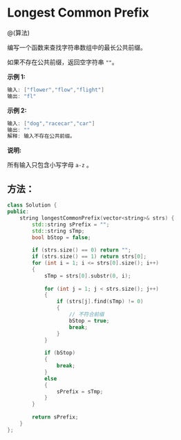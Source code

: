 # Longest Common Prefix

@(算法)

编写一个函数来查找字符串数组中的最长公共前缀。

如果不存在公共前缀，返回空字符串 `""`。

**示例 1:**
```powershell
输入: ["flower","flow","flight"]
输出: "fl"
```

**示例 2:**
```powershell
输入: ["dog","racecar","car"]
输出: ""
解释: 输入不存在公共前缀。
```

**说明:**

所有输入只包含小写字母 `a-z` 。


## 方法：

```cpp
class Solution {
public:
    string longestCommonPrefix(vector<string>& strs) {
        std::string sPrefix = "";
        std::string sTmp;
        bool bStop = false;
        
        if (strs.size() == 0) return "";
        if (strs.size() == 1) return strs[0];
        for (int i = 1; i <= strs[0].size(); i++)
        {
            sTmp = strs[0].substr(0, i);
            
            for (int j = 1; j < strs.size(); j++)
            {
                if (strs[j].find(sTmp) != 0)
                {
                    // 不符合前缀
                    bStop = true;
                    break;
                }
            }
            
            if (bStop)
            {
                break;
            }
            else
            {
                sPrefix = sTmp;
            }
        }
        
        return sPrefix;
    }
};
```
